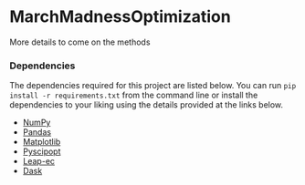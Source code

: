 # MarchMadnessOptimization

More details to come on the methods

### Dependencies
The dependencies required for this project are listed below. You can run `pip install -r requirements.txt` from the command line or install the dependencies to your liking using the details provided at the links below.
* [NumPy](https://numpy.org/install/)
* [Pandas](https://pandas.pydata.org/docs/getting_started/install.html)
* [Matplotlib](https://matplotlib.org/stable/users/installing/index.html)
* [Pyscipopt](https://github.com/scipopt/PySCIPOpt)
* [Leap-ec](https://pypi.org/project/leap-ec/)
* [Dask](https://docs.dask.org/en/stable/install.html)
